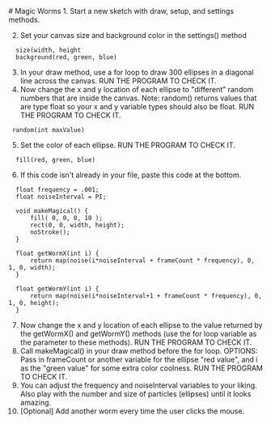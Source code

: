 
 <div id="moduleIndex">
  # Magic Worms
  1. Start a new sketch with draw, setup, and settings methods.

2. Set your canvas size and background color in the settings() method
  ```
    size(width, height
    background(red, green, blue)
```
  3. In your draw method, use a for loop to draw 300 ellipses in a diagonal line across the canvas.
    RUN THE PROGRAM TO CHECK IT.
  4. Now change the x and y location of each ellipse to "different" random numbers that are inside the canvas. Note: random() returns values that are type float so your x and y variable types should also be float.
    RUN THE PROGRAM TO CHECK IT.
  ```
   random(int maxValue)
```
  5. Set the color of each ellipse.
    RUN THE PROGRAM TO CHECK IT.
  ```
    fill(red, green, blue)
```
  6.  If this code isn't already in your file, paste this code at the bottom.
  ```
    float frequency = .001;
    float noiseInterval = PI;

    void makeMagical() {
        fill( 0, 0, 0, 10 );
        rect(0, 0, width, height);
        noStroke();
    }

    float getWormX(int i) {
        return map(noise(i*noiseInterval + frameCount * frequency), 0, 1, 0, width);
    }

    float getWormY(int i) {
        return map(noise(i*noiseInterval+1 + frameCount * frequency), 0, 1, 0, height);
    }
```
  7. Now change the x and y location of each ellipse to the value returned by the getWormX() and getWormY() methods (use the for loop variable as the parameter to these methods). 
    RUN THE PROGRAM TO CHECK IT.
  8. Call makeMagical() in your draw method before the for loop.  OPTIONS: Pass in frameCount or another variable for the ellipse "red value", and i as the "green value" for some extra color coolness.
    RUN THE PROGRAM TO CHECK IT.
  10. You can adjust the frequency and noiseInterval variables to your liking. Also play with the number and size of particles (ellipses) until it looks amazing.
  11. [Optional] Add another worm every time the user clicks the mouse.
 </div>


